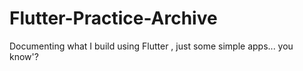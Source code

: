 # Flutter-Practice-Archive
Documenting what I build using Flutter , just some simple apps... you know'?
